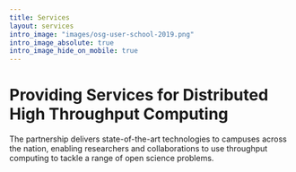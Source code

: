 ```yaml
---
title: Services
layout: services
intro_image: "images/osg-user-school-2019.png"
intro_image_absolute: true
intro_image_hide_on_mobile: true
---
```


# Providing Services for Distributed High Throughput Computing

The partnership delivers state-of-the-art technologies to campuses
across the nation, enabling researchers and collaborations to use
throughput computing to tackle a range of open science problems.
